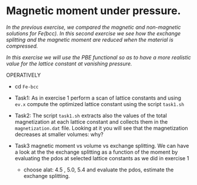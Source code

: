 # Magnetic moment under pressure.
_In the previous exercise, we  compared the magnetic and non-magnetic solutions for Fe(bcc). In this second exercise we  see how the exchange splitting and the magnetic moment are reduced when the material is compressed._

_In this exercise  we will use the PBE functional so as to have a  more realistic value for the lattice constant at vanishing pressure._

OPERATIVELY

* cd `Fe-bcc`

* Task1: As in exercise 1 perform  a scan of lattice constants and using `ev.x` compute the optimized lattice constant using the script `task1.sh`

* Task2: The script `task1.sh` extracts also the values of the total magnetization at  each lattice constant and collects them in the `magnetization.dat` file. Looking at it you will see that the magnetization  decreases at smaller volumes: why?

* Task3 magnetic moment vs volume vs exchange splitting. We can have a look at the  the exchange splitting as a function of the moment by evaluating the pdos at selected lattice constants as we did in exercise 1
  * choose alat: 4.5 , 5.0, 5.4 and evaluate the pdos, estimate the exchange splitting.
